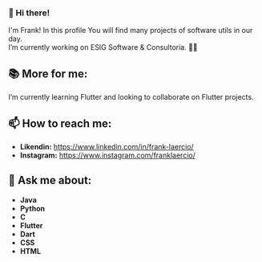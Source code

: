 ### 👋 Hi there!

I'm Frank! In this profile You will find many projects of software utils in our day. <br />
I’m currently working on ESIG Software & Consultoria. :man_technologist:

## :books: More for me:
I’m currently learning Flutter and looking to collaborate on Flutter projects.

## :mailbox: How to reach me: 
* **Likendin:** https://www.linkedin.com/in/frank-laercio/
* **Instagram:** https://www.instagram.com/franklaercio/

## :speech_balloon: Ask me about:
* **Java**
* **Python**
* **C**
* **Flutter**
* **Dart**
* **CSS**
* **HTML**
